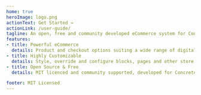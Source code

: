 ```yaml
---
home: true
heroImage: logo.png
actionText: Get Started →
actionLink: /user-guide/
tagline: An open, free and community developed eCommerce system for Concrete CMS
features:
- title: Powerful eCommerce 
  details: Product and checkout options suiting a wide range of digital and traditional eCommerce requirements
- title: Highly Customizable
  details: Style, override and configure blocks, pages and other store elements with freedom
- title: Open Source & Free 
  details: MIT licenced and community supported, developed for Concrete CMS fans, by Concrete CMS fans

footer: MIT Licensed
---
```

